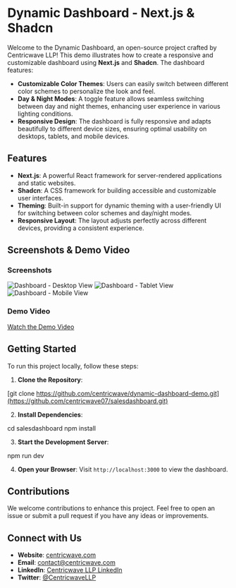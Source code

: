 # Dynamic Dashboard - Next.js & Shadcn

Welcome to the Dynamic Dashboard, an open-source project crafted by Centricwave LLP! This demo illustrates how to create a responsive and customizable dashboard using **Next.js** and **Shadcn**. The dashboard features:

- **Customizable Color Themes**: Users can easily switch between different color schemes to personalize the look and feel.
- **Day & Night Modes**: A toggle feature allows seamless switching between day and night themes, enhancing user experience in various lighting conditions.
- **Responsive Design**: The dashboard is fully responsive and adapts beautifully to different device sizes, ensuring optimal usability on desktops, tablets, and mobile devices.

## Features

- **Next.js**: A powerful React framework for server-rendered applications and static websites.
- **Shadcn**: A CSS framework for building accessible and customizable user interfaces.
- **Theming**: Built-in support for dynamic theming with a user-friendly UI for switching between color schemes and day/night modes.
- **Responsive Layout**: The layout adjusts perfectly across different devices, providing a consistent experience.

## Screenshots & Demo Video

### Screenshots
![Dashboard - Desktop View](link-to-desktop-screenshot)
![Dashboard - Tablet View](link-to-tablet-screenshot)
![Dashboard - Mobile View](link-to-mobile-screenshot)

### Demo Video
[Watch the Demo Video](link-to-demo-video)

## Getting Started

To run this project locally, follow these steps:

1. **Clone the Repository**:

[git clone https://github.com/centricwave/dynamic-dashboard-demo.git](https://github.com/centricwave07/salesdashboard.git)

2. **Install Dependencies**:

cd salesdashboard
npm install

3. **Start the Development Server**:

npm run dev

4. **Open your Browser**: Visit `http://localhost:3000` to view the dashboard.

## Contributions

We welcome contributions to enhance this project. Feel free to open an issue or submit a pull request if you have any ideas or improvements.


## Connect with Us
- **Website**: [centricwave.com](https://centricwave.com)
- **Email**: [contact@centricwave.com](mailto:info@centricwave.com)
- **LinkedIn**: [Centricwave LLP LinkedIn](https://www.linkedin.com/company/centricwave)
- **Twitter**: [@CentricwaveLLP](https://x.com/centricwavedevs)

